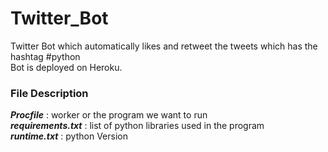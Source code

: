 # Twitter_Bot
Twitter Bot which automatically likes and retweet the tweets which has the hashtag #python   
Bot is deployed on Heroku.

### File Description
***Procfile*** : worker or the program we want to run    
***requirements.txt*** : list of python libraries used in the program    
***runtime.txt*** : python Version 


